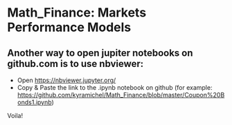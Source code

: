 # Math_Finance: Markets Performance Models


## Another way to open jupiter notebooks on github.com is to use nbviewer: 
- Open https://nbviewer.jupyter.org/
- Copy & Paste the link to the .ipynb notebook on github (for example: https://github.com/kyramichel/Math_Finance/blob/master/Coupon%20Bonds1.ipynb)

Voila!
